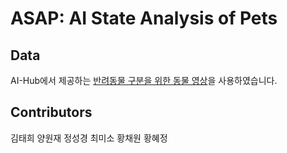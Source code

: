 # ASAP: AI State Analysis of Pets 

## Data
AI-Hub에서 제공하는 [반려동물 구분을 위한 동물 영상](https://aihub.or.kr/aidata/34146)을 사용하였습니다. 

## Contributors
김태희 양원재 정성경 최미소 황채원 황혜정